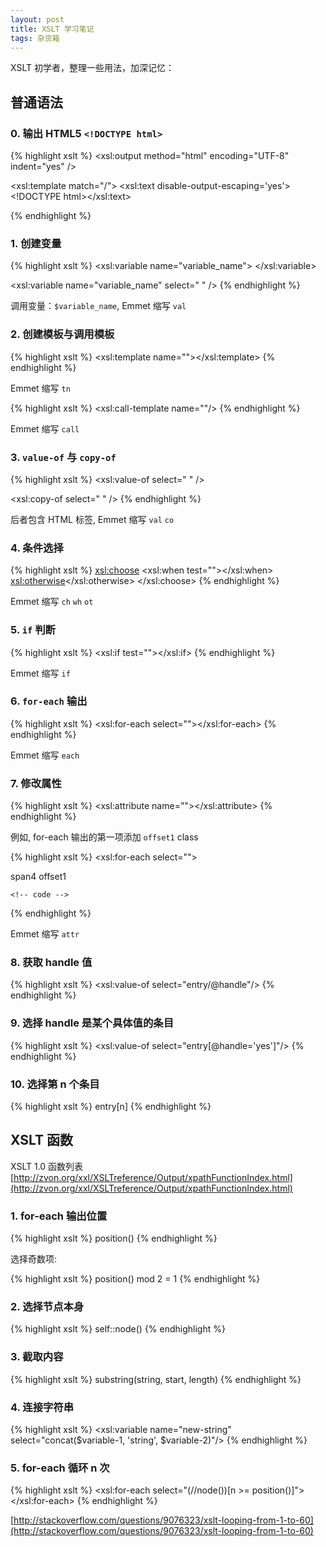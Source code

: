```yaml
---
layout: post
title: XSLT 学习笔记
tags: 杂货箱
---
```


XSLT 初学者，整理一些用法，加深记忆：

## 普通语法

### 0. 输出 HTML5 `<!DOCTYPE html>`

{% highlight xslt %}
<xsl:output method="html"
  encoding="UTF-8"
  indent="yes" />

<xsl:template match="/">
  <xsl:text disable-output-escaping='yes'>&lt;!DOCTYPE html></xsl:text>
  <html></html>
</xsl:template>
{% endhighlight %}

### 1. 创建变量

{% highlight xslt %}
<xsl:variable name="variable_name"> </xsl:variable>

<xsl:variable name="variable_name" select=" " />
{% endhighlight %}

调用变量：`$variable_name`, Emmet 缩写 `val`

### 2. 创建模板与调用模板

{% highlight xslt %}
<xsl:template name=""></xsl:template>
{% endhighlight %}

Emmet 缩写 `tn`

{% highlight xslt %}
<xsl:call-template name=""/>
{% endhighlight %}

Emmet 缩写 `call`

### 3. `value-of` 与 `copy-of`

{% highlight xslt %}
<xsl:value-of select=" " />

<xsl:copy-of select=" " />
{% endhighlight %}

后者包含 HTML 标签, Emmet 缩写 `val` `co`

### 4. 条件选择

{% highlight xslt %}
<xsl:choose>
  <xsl:when test=""></xsl:when>
  <xsl:otherwise></xsl:otherwise>
</xsl:choose>
{% endhighlight %}

Emmet 缩写 `ch` `wh` `ot`

### 5. `if` 判断

{% highlight xslt %}
<xsl:if test=""></xsl:if>
{% endhighlight %}

Emmet 缩写 `if`

### 6. `for-each` 输出

{% highlight xslt %}
<xsl:for-each select=""></xsl:for-each>
{% endhighlight %}

Emmet 缩写 `each`

### 7. 修改属性

{% highlight xslt %}
<xsl:attribute name=""></xsl:attribute>
{% endhighlight %}

例如, for-each 输出的第一项添加 `offset1` class

{% highlight xslt %}
<xsl:for-each select="">
  <div class="span4">
    <xsl:choose>
      <xsl:when test="positon() = 1">
        <xsl:attribute name="class">span4 offset1</xsl:attribute>
      </xsl:when>
    </xsl:choose>

    <!-- code -->
  </div>
</xsl:for-each>
{% endhighlight %}

Emmet 缩写 `attr`

### 8. 获取 handle 值

{% highlight xslt %}
<xsl:value-of select="entry/@handle"/>
{% endhighlight %}

### 9. 选择 handle 是某个具体值的条目

{% highlight xslt %}
<xsl:value-of select="entry[@handle='yes']"/>
{% endhighlight %}

### 10. 选择第 n 个条目

{% highlight xslt %}
entry[n]
{% endhighlight %}


## XSLT 函数

XSLT 1.0 函数列表 [http://zvon.org/xxl/XSLTreference/Output/xpathFunctionIndex.html](http://zvon.org/xxl/XSLTreference/Output/xpathFunctionIndex.html)

### 1. for-each 输出位置

{% highlight xslt %}
position()
{% endhighlight %}

选择奇数项:

{% highlight xslt %}
position() mod 2 = 1
{% endhighlight %}

### 2. 选择节点本身

{% highlight xslt %}
self::node()
{% endhighlight %}

### 3. 截取内容

{% highlight xslt %}
substring(string, start, length)
{% endhighlight %}

### 4. 连接字符串

{% highlight xslt %}
<xsl:variable name="new-string" select="concat($variable-1, 'string', $variable-2)"/>
{% endhighlight %}

### 5. for-each 循环 n 次

{% highlight xslt %}
<xsl:for-each select="(//node())[n >= position()]"></xsl:for-each>
{% endhighlight %}

[http://stackoverflow.com/questions/9076323/xslt-looping-from-1-to-60](http://stackoverflow.com/questions/9076323/xslt-looping-from-1-to-60)
